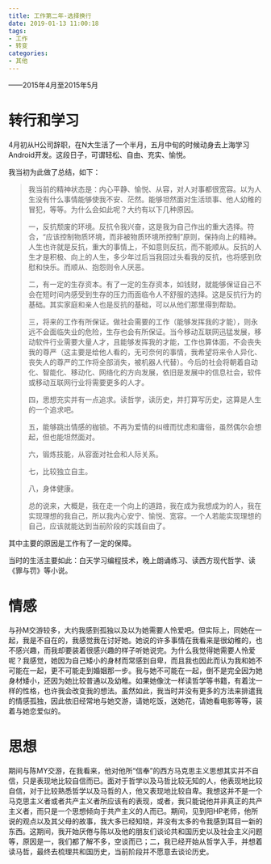 ```yaml
---
title: 工作第二年-选择换行
date: 2019-01-13 11:00:18
tags:
- 工作
- 转变
categories:
- 其他
---
```


——2015年4月至2015年5月

# 转行和学习

4月初从H公司辞职，在N大生活了一个半月，五月中旬的时候动身去上海学习Android开发。这段日子，可谓轻松、自由、充实、愉悦。

我当初为此做了总结，如下：

>我当前的精神状态是：内心平静、愉悦、从容，对人对事都很宽容。以为人生没有什么事情能够使我不安、茫然。能够坦然面对生活琐事、他人幼稚的冒犯，等等。为什么会如此呢？大约有以下几种原因。 
>
> 一，反抗颓废的环境。反抗令我兴奋，这是我为自己作出的重大选择。符合，“应该控制物质环境，而非被物质环境所控制”原则，保持向上的精神。人生也许就是反抗，重大的事情上，不如意则反抗，而不能顺从。反抗的人生才是积极、向上的人生，多少年过后当我回过头看我的反抗，也将感到欣慰和快乐。而顺从、抱怨则令人厌恶。
>
>二，有一定的生存资本。有了一定的生存资本，如钱财，就能够保证自己不会在短时间内感受到生存的压力而面临令人不舒服的选择。这是反抗行为的基础。其实家庭和亲人也是反抗的基础，可以从他们那里得到帮助。
>
>三，将来的工作有所保证。做社会需要的工作（能够发挥我的才能），则永远不会面临失业的危险，生存也会有所保证。当今移动互联网迅猛发展，移动软件行业需要大量人才，且能够发挥我的才能，工作也算体面，不会丧失我的尊严（这主要是给他人看的，无可奈何的事情，我希望将来令人异化、丧失人的尊严的工作将全部消失，被机器人代替）。今后的社会将朝着自动化、智能化、移动化、网络化的方向发展，依旧是发展中的信息社会，软件或移动互联网行业将需要更多的人才。
>
>四，思想充实并有一点追求。读哲学，读历史，并打算写历史，这算是人生的一个追求吧。
>
>五，能够跳出情感的枷锁。不再为爱情的纠缠而忧虑和庸俗，虽然偶尔会想起，但也能坦然面对。
>
>六，锻炼技能，从容面对社会和人际关系。
>
>七，比较独立自主。
>
>八，身体健康。
>
>总的说来，大概是，我在走一个向上的道路，我在成为我想成为的人，我在实现理想的我自己，所以我内心安宁、愉悦、宽容。一个人若能实现理想的自己，应该就能达到当前阶段的实践自由了。

其中主要的原因是工作有了一定的保障。

当时的生活主要如此：白天学习编程技术，晚上朗诵练习、读西方现代哲学、读《罪与罚》等小说。

# 情感

与孙M交游较多，大约我感到孤独以及以为她需要人怜爱吧。但实际上，同她在一起，我是不自在的，我感觉我在讨好她。她说的许多事情在我看来是很幼稚的，也不感兴趣，而我却要装着很感兴趣的样子听她说完。为什么我觉得她需要人怜爱呢？我感觉，她因为自己矮小的身材而常感到自卑，而且我也因此而认为我和她不可能在一起，更不可能走到婚姻那一步。我与她不可能在一起，倒不是完全因为她身材矮小，还因为她比较普通以及幼稚。如果她像沈一样读哲学等书籍，有着沈一样的性格，也许我会改变我的想法。虽然如此，我当时并没有更多的方法来排遣我的情感孤独，因此依旧经常地与她交游，请她吃饭，送她花，请她看电影等等，装着与她恋爱似的。

# 思想

期间与陈MY交游，在我看来，他对他所“信奉”的西方马克思主义思想其实并不自信，只是表现地比较自信而已。面对于哲学以及马哲比较无知的人，他表现地比较自信，对于比较熟悉哲学以及马哲的人，他又表现地比较自卑。我想这并不是一个马克思主义者或者共产主义者所应该有的表现，或者，我只能说他并非真正的共产主义者，而只是一个思想倾向于共产主义的人而已。期间，见到阳HP老师，他所说的观点以及其父母的故事，我大多已经知晓，并没有太多的令我感到耳目一新的东西。这期间，我开始厌倦与陈以及他的朋友们谈论共和国历史以及社会主义问题等，原因是一，我们都了解不多，空谈而已；二，我已经开始从哲学入手，并想着读马哲，最终去梳理共和国历史，当前阶段并不愿意去谈论历史。